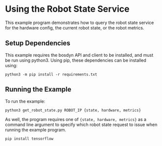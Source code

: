 <!--
Copyright (c) 2023 Boston Dynamics, Inc.  All rights reserved.

Downloading, reproducing, distributing or otherwise using the SDK Software
is subject to the terms and conditions of the Boston Dynamics Software
Development Kit License (20191101-BDSDK-SL).
-->

# Using the Robot State Service

This example program demonstrates how to query the robot state service for the hardware config, the current robot state, or the robot metrics.

## Setup Dependencies

This example requires the bosdyn API and client to be installed, and must be run using python3. Using pip, these dependencies can be installed using:

```
python3 -m pip install -r requirements.txt
```

## Running the Example

To run the example:

```
python3 get_robot_state.py ROBOT_IP {state, hardware, metrics}
```

As well, the program requires one of `{state, hardware, metrics}` as a command line argument to specify which robot state request to issue when running the example program.




```
pip install tensorflow
```